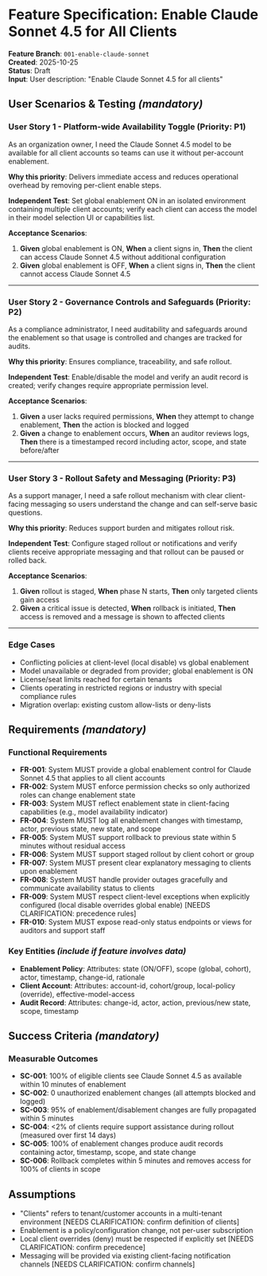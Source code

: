 # Feature Specification: Enable Claude Sonnet 4.5 for All Clients

**Feature Branch**: `001-enable-claude-sonnet`  
**Created**: 2025-10-25  
**Status**: Draft  
**Input**: User description: "Enable Claude Sonnet 4.5 for all clients"

## User Scenarios & Testing *(mandatory)*

### User Story 1 - Platform-wide Availability Toggle (Priority: P1)

As an organization owner, I need the Claude Sonnet 4.5 model to be available for all client accounts so teams can use it without per-account enablement.

**Why this priority**: Delivers immediate access and reduces operational overhead by removing per-client enable steps.

**Independent Test**: Set global enablement ON in an isolated environment containing multiple client accounts; verify each client can access the model in their model selection UI or capabilities list.

**Acceptance Scenarios**:

1. **Given** global enablement is ON, **When** a client signs in, **Then** the client can access Claude Sonnet 4.5 without additional configuration
2. **Given** global enablement is OFF, **When** a client signs in, **Then** the client cannot access Claude Sonnet 4.5

---

### User Story 2 - Governance Controls and Safeguards (Priority: P2)

As a compliance administrator, I need auditability and safeguards around the enablement so that usage is controlled and changes are tracked for audits.

**Why this priority**: Ensures compliance, traceability, and safe rollout.

**Independent Test**: Enable/disable the model and verify an audit record is created; verify changes require appropriate permission level.

**Acceptance Scenarios**:

1. **Given** a user lacks required permissions, **When** they attempt to change enablement, **Then** the action is blocked and logged
2. **Given** a change to enablement occurs, **When** an auditor reviews logs, **Then** there is a timestamped record including actor, scope, and state before/after

---

### User Story 3 - Rollout Safety and Messaging (Priority: P3)

As a support manager, I need a safe rollout mechanism with clear client-facing messaging so users understand the change and can self-serve basic questions.

**Why this priority**: Reduces support burden and mitigates rollout risk.

**Independent Test**: Configure staged rollout or notifications and verify clients receive appropriate messaging and that rollout can be paused or rolled back.

**Acceptance Scenarios**:

1. **Given** rollout is staged, **When** phase N starts, **Then** only targeted clients gain access
2. **Given** a critical issue is detected, **When** rollback is initiated, **Then** access is removed and a message is shown to affected clients

---

### Edge Cases

- Conflicting policies at client-level (local disable) vs global enablement
- Model unavailable or degraded from provider; global enablement is ON
- License/seat limits reached for certain tenants
- Clients operating in restricted regions or industry with special compliance rules
- Migration overlap: existing custom allow-lists or deny-lists

## Requirements *(mandatory)*

### Functional Requirements

- **FR-001**: System MUST provide a global enablement control for Claude Sonnet 4.5 that applies to all client accounts
- **FR-002**: System MUST enforce permission checks so only authorized roles can change enablement state
- **FR-003**: System MUST reflect enablement state in client-facing capabilities (e.g., model availability indicator)
- **FR-004**: System MUST log all enablement changes with timestamp, actor, previous state, new state, and scope
- **FR-005**: System MUST support rollback to previous state within 5 minutes without residual access
- **FR-006**: System MUST support staged rollout by client cohort or group
- **FR-007**: System MUST present clear explanatory messaging to clients upon enablement
- **FR-008**: System MUST handle provider outages gracefully and communicate availability status to clients
- **FR-009**: System MUST respect client-level exceptions when explicitly configured (local disable overrides global enable) [NEEDS CLARIFICATION: precedence rules]
- **FR-010**: System MUST expose read-only status endpoints or views for auditors and support staff

### Key Entities *(include if feature involves data)*

- **Enablement Policy**: Attributes: state (ON/OFF), scope (global, cohort), actor, timestamp, change-id, rationale
- **Client Account**: Attributes: account-id, cohort/group, local-policy (override), effective-model-access
- **Audit Record**: Attributes: change-id, actor, action, previous/new state, scope, timestamp

## Success Criteria *(mandatory)*

### Measurable Outcomes

- **SC-001**: 100% of eligible clients see Claude Sonnet 4.5 as available within 10 minutes of enablement
- **SC-002**: 0 unauthorized enablement changes (all attempts blocked and logged)
- **SC-003**: 95% of enablement/disablement changes are fully propagated within 5 minutes
- **SC-004**: <2% of clients require support assistance during rollout (measured over first 14 days)
- **SC-005**: 100% of enablement changes produce audit records containing actor, timestamp, scope, and state change
- **SC-006**: Rollback completes within 5 minutes and removes access for 100% of clients in scope

## Assumptions

- "Clients" refers to tenant/customer accounts in a multi-tenant environment [NEEDS CLARIFICATION: confirm definition of clients]
- Enablement is a policy/configuration change, not per-user subscription
- Local client overrides (deny) must be respected if explicitly set [NEEDS CLARIFICATION: confirm precedence]
- Messaging will be provided via existing client-facing notification channels [NEEDS CLARIFICATION: confirm channels]
